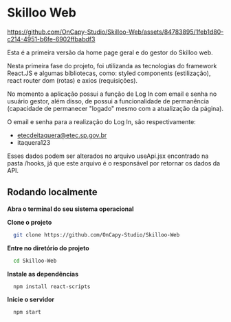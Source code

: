 # Skilloo Web

https://github.com/OnCapy-Studio/Skilloo-Web/assets/84783895/1feb1d80-c214-4951-b6fe-6902ffbabdf3
&nbsp;

Esta é a primeira versão da home page geral e do gestor do Skilloo web. 

Nesta primeira fase do projeto, foi utilizanda as tecnologias do framework React.JS e algumas bíbliotecas, como: styled components (estilização), react router dom (rotas) e axios (requisições).

No momento a aplicação possui a função de Log In com email e senha no usuário gestor, além disso, de possui a funcionalidade de permanência (capacidade de permanecer "logado" mesmo com a atualização da página).

O email e senha para a realização do Log In, são respectivamente:
- etecdeitaquera@etec.sp.gov.br  
- itaquera123

Esses dados podem ser alterados no arquivo useApi.jsx encontrado na pasta /hooks, já que este arquivo é o responsável por retornar os dados da API.
## Rodando localmente

**Abra o terminal do seu sistema operacional**


**Clone o projeto**

```bash
  git clone https://github.com/OnCapy-Studio/Skilloo-Web

```

**Entre no diretório do projeto**

```bash
  cd Skilloo-Web
```

**Instale as dependências**

```bash
  npm install react-scripts
```

**Inicie o servidor**

```bash
  npm start
```



